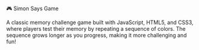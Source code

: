 🎮 Simon Says Game

A classic memory challenge game built with JavaScript, HTML5, and CSS3, where players test their memory by repeating a sequence of colors. The sequence grows longer as you progress, making it more challenging and fun!
